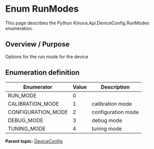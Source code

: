 # Enum RunModes

This page describes the Python Kinova.Api.DeviceConfig.RunModes enumeration.

## Overview / Purpose

Options for the run mode for the device

## Enumeration definition

|Enumerator|Value|Description|
|----------|-----|-----------|
|RUN\_MODE|0| |
|CALIBRATION\_MODE|1|calibration mode|
|CONFIGURATION\_MODE|2|configuration mode|
|DEBUG\_MODE|3|debug mode|
|TUNING\_MODE|4|tuning mode|

**Parent topic:** [DeviceConfig](../references/summary_DeviceConfig.md)

